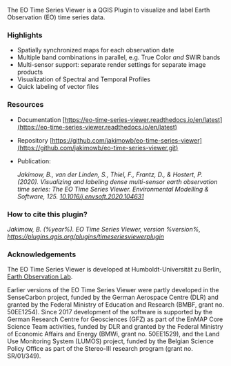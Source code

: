 The EO Time Series Viewer is a QGIS Plugin to visualize and label Earth Observation (EO) time series data.

### Highlights
* Spatially synchronized maps for each observation date
* Multiple band combinations in parallel, e.g. True Color _and_ SWIR bands
* Multi-sensor support: separate render settings for separate image products
* Visualization of Spectral and Temporal Profiles
* Quick labeling of vector files

### Resources
* Documentation [https://eo-time-series-viewer.readthedocs.io/en/latest](https://eo-time-series-viewer.readthedocs.io/en/latest)
* Repository [https://github.com/jakimowb/eo-time-series-viewer](https://github.com/jakimowb/eo-time-series-viewer.git)

* Publication:

  _Jakimow, B., van der Linden, S., Thiel, F., Frantz, D., & Hostert, P. (2020).
              Visualizing and labeling dense multi-sensor earth observation time series: The EO Time Series Viewer.
              Environmental Modelling & Software, 125. [10.1016/j.envsoft.2020.104631](https://doi.org/10.1016/j.envsoft.2020.104631)_

### How to cite this plugin?

_Jakimow, B. (%year%). EO Time Series Viewer, version %version%, https://plugins.qgis.org/plugins/timeseriesviewerplugin_


### Acknowledgements

The EO Time Series Viewer is developed at Humboldt-Universit&auml;t zu Berlin, <a href="https://hu-berlin.de/eo-lab">Earth Observation Lab</a>.

Earlier versions of the EO Time Series Viewer were partly developed in the SenseCarbon project,
funded by the German Aerospace Centre (DLR) and granted by the Federal Ministry of Education and Research
(BMBF, grant no. 50EE1254). Since 2017 development of the software is supported by the German Research Centre for Geosciences (GFZ) as
part of the EnMAP Core Science Team activities, funded by DLR and granted by the Federal Ministry of Economic Affairs and Energy (BMWi, grant no. 50EE1529),
and the Land Use Monitoring System (LUMOS) project, funded by the Belgian Science Policy Office as part of
the Stereo-III research program (grant no. SR/01/349).

